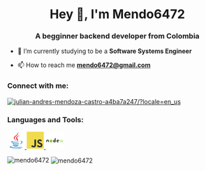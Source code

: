 <h1 align="center">Hey 👋, I'm Mendo6472</h1>
<h3 align="center">A begginner backend developer from Colombia</h3>

- 🌱 I’m currently studying to be a **Software Systems Engineer**

- 📫 How to reach me **mendo6472@gmail.com**

<h3 align="left">Connect with me:</h3>
<p align="left">
<a href="https://linkedin.com/in/julian-andres-mendoza-castro-a4ba7a247/?locale=en_us" target="blank"><img align="center" src="https://raw.githubusercontent.com/rahuldkjain/github-profile-readme-generator/master/src/images/icons/Social/linked-in-alt.svg" alt="julian-andres-mendoza-castro-a4ba7a247/?locale=en_us" height="30" width="40" /></a>
</p>

<h3 align="left">Languages and Tools:</h3>
<p align="left"> <a href="https://www.java.com" target="_blank" rel="noreferrer"> <img src="https://raw.githubusercontent.com/devicons/devicon/master/icons/java/java-original.svg" alt="java" width="40" height="40"/> </a> <a href="https://developer.mozilla.org/en-US/docs/Web/JavaScript" target="_blank" rel="noreferrer"> <img src="https://raw.githubusercontent.com/devicons/devicon/master/icons/javascript/javascript-original.svg" alt="javascript" width="40" height="40"/> </a> <a href="https://nodejs.org" target="_blank" rel="noreferrer"> <img src="https://raw.githubusercontent.com/devicons/devicon/master/icons/nodejs/nodejs-original-wordmark.svg" alt="nodejs" width="40" height="40"/> </a> </p>

<p><img align="left" src="https://github-readme-stats.vercel.app/api/top-langs?username=mendo6472&show_icons=true&theme=dracula&title_color=c406f9&text_color=c406f9&hide_border=true&locale=en&layout=compact" alt="mendo6472" /></p>

<p>&nbsp;<img align="center" src="https://github-readme-stats.vercel.app/api?username=mendo6472&show_icons=true&theme=dracula&title_color=c406f9&text_color=c406f9&hide_border=true&locale=en" alt="mendo6472" /></p>
